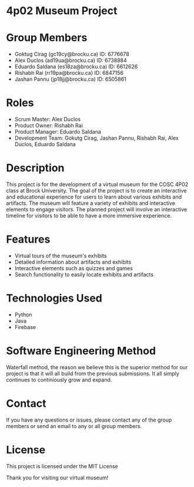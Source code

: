 4p02 Museum Project
====================

# Group Members

<ul>
  <li>Goktug Cirag (gc19cy@brocku.ca) ID: 6776678</li>
  <li>Alex Duclos (ad19ua@brocku.ca) ID: 6738884</li>
  <li>Eduardo Saldana (es18za@brocku.ca) ID: 6612626</li>
  <li>Rishabh Rai (rr19pa@brocku.ca) ID: 6847156</li>
  <li>Jashan Pannu (jp18jj@brocku.ca) ID: 6505861</li>
</ul>

# Roles
<ul>
  <li>Scrum Master: Alex Duclos</li>
  <li>Product Owner: Rishabh Rai</li>
  <li>Product Manager: Eduardo Saldana</li>
  <li>Development Team: Gokutg Cirag, Jashan Pannu, Rishabh Rai, Alex Duclos, Eduardo Saldana</li>
</ul>

# Description
This project is for the development of a virtual museum for the COSC 4P02 class at Brock University. The goal of the project is to create an interactive and educational experience for users to learn about various exhibits and artifacts. The museum will feature a variety of exhibits and interactive elements to engage visitors. The planned project will involve an interactive timeline for visitors to be able to have a more immersive experience.

# Features
<ul>
  <li> Virtual tours of the museum's exhibits </li>
  <li> Detailed information about artifacts and exhibits </li>
  <li> Interactive elements such as quizzes and games </li>
  <li> Search functionality to easily locate exhibits and artifacts </li>
</ul>

# Technologies Used
<ul>
  <li> Python </li>
  <li> Java </li>
  <li> Firebase </li>
</ul>

# Software Engineering Method
Waterfall method, the reason we believe this is the superior method for our project is that it will all build from the previous submissions. It all simply continues to continiously grow and expand.

# Contact
If you have any questions or issues, please contact any of the group members or send an email to any or all group members. 

# License
This project is licensed under the MIT License

Thank you for visiting our virtual museum!
